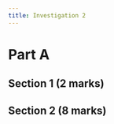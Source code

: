 ```yaml
---
title: Investigation 2
---
```


# Part A
## Section 1 (2 marks)







## Section 2 (8 marks)













